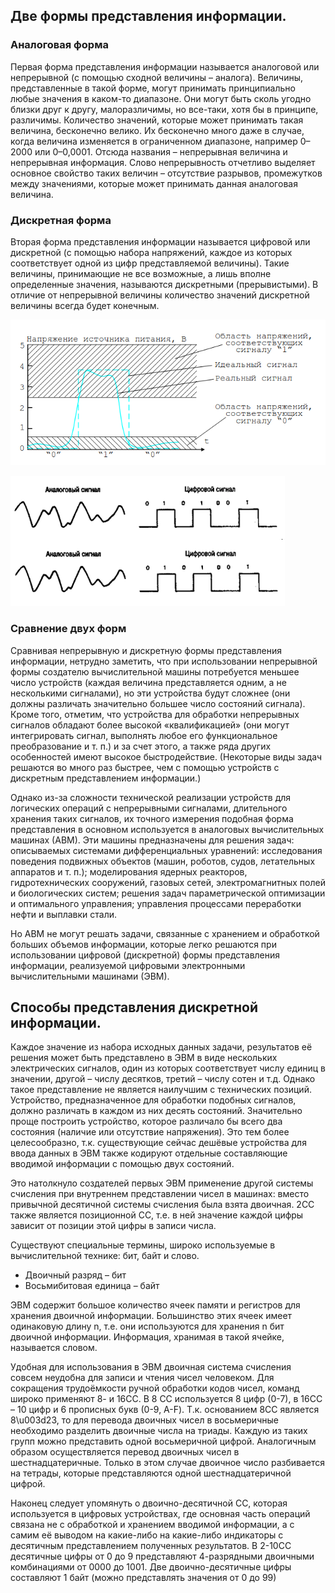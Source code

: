 ## Две формы представления информации.

### Аналоговая форма

Первая форма представления информации называется аналоговой или непрерывной (с помощью сходной величины – аналога). Величины, представленные в такой форме, могут принимать принципиально любые значения в каком-то диапазоне. Они могут быть сколь угодно близки друг к другу, малоразличимы, но все-таки, хотя бы в принципе, различимы. Количество значений, которые может принимать такая величина, бесконечно велико. Их бесконечно много даже в случае, когда величина изменяется в ограниченном диапазоне, например 0–2000 или 0–0,0001. Отсюда названия – непрерывная величина и непрерывная информация. Слово непрерывность отчетливо выделяет основное свойство таких величин – отсутствие разрывов, промежутков между значениями, которые может принимать данная аналоговая величина.

### Дискретная форма

Вторая форма представления информации называется цифровой или дискретной (с помощью набора напряжений, каждое из которых соответствует одной из цифр представляемой величины). Такие величины, принимающие не все возможные, а лишь вполне определенные значения, называются дискретными (прерывистыми). В отличие от непрерывной величины количество значений дискретной величины всегда будет конечным.

![](../../../0%20Media/Unsorted%20attachments/Pasted%20image%2020250610152845.png)

![](../../../0%20Media/Unsorted%20attachments/Pasted%20image%2020250610152341.png)

### Сравнение двух форм

Сравнивая непрерывную и дискретную формы представления
информации, нетрудно заметить, что при использовании непрерывной
формы создателю вычислительной машины потребуется меньшее число
устройств (каждая величина представляется одним, а не несколькими
сигналами), но эти устройства будут сложнее (они должны различать
значительно большее число состояний сигнала). Кроме того, отметим, что
устройства для обработки непрерывных сигналов обладают более высокой
«квалификацией» (они могут интегрировать сигнал, выполнять любое его
функциональное преобразование и т. п.) и за счет этого, а также ряда
других особенностей имеют высокое быстродействие. (Некоторые виды
задач решаются во много раз быстрее, чем с помощью устройств с
дискретным представлением информации.)

Однако из-за сложности технической реализации устройств для
логических операций с непрерывными сигналами, длительного хранения
таких сигналов, их точного измерения подобная форма представления в
основном используется в аналоговых вычислительных машинах (АВМ).
Эти машины предназначены для решения задач:
описываемых системами дифференциальных уравнений:
исследования поведения подвижных объектов (машин, роботов,
судов, летательных аппаратов и т. п.);
моделирования ядерных реакторов, гидротехнических сооружений,
газовых сетей, электромагнитных полей и биологических систем;
решения задач параметрической оптимизации и оптимального
управления; управления процессами переработки нефти и выплавки
стали.

Но АВМ не могут решать задачи, связанные с хранением и
обработкой больших объемов информации, которые легко решаются при
использовании цифровой (дискретной) формы представления информации,
реализуемой цифровыми электронными вычислительными машинами
(ЭВМ).

## Способы представления дискретной информации.

Каждое значение из набора исходных данных задачи, результатов её решения может быть представлено в ЭВМ в виде нескольких электрических сигналов, один из которых соответствует числу единиц в значении, другой – числу десятков, третий – числу сотен и т.д. Однако такое представление не является наилучшим с технических позиций. Устройство, предназначенное для обработки подобных сигналов, должно различать в каждом из них десять состояний. Значительно проще построить устройство, которое различало бы всего два состояния (наличие или отсутствие напряжения). Это тем более целесообразно, т.к. существующие сейчас дешёвые устройства для ввода данных в ЭВМ также кодируют отдельные составляющие вводимой информации с помощью двух состояний.

Это натолкнуло создателей первых ЭВМ применение другой системы счисления при внутреннем представлении чисел в машинах: вместо привычной десятичной системы счисления была взята двоичная. 2СС также является позиционной СС, т.е. в ней значение каждой цифры зависит от позиции этой цифры в записи числа.

Существуют специальные термины, широко используемые в вычислительной технике: бит, байт и слово.

- Двоичный разряд – бит
- Восьмибитовая единица – байт

ЭВМ содержит большое количество ячеек памяти и регистров для хранения двоичной информации. Большинство этих ячеек имеет одинаковую длину n, т.е. они используются для хранения n бит двоичной информации. Информация, хранимая в такой ячейке, называется словом.

Удобная для использования в ЭВМ двоичная система счисления совсем неудобна для записи и чтения чисел человеком. Для сокращения трудоёмкости ручной обработки кодов чисел, команд широко применяют 8- и 16СС. В 8 СС используется 8 цифр (0-7), в 16СС – 10 цифр и 6 прописных букв (0-9, A-F). Т.к. основанием 8СС является 8\u003d23, то для перевода двоичных чисел в восьмеричные необходимо разделить двоичные числа на триады. Каждую из таких групп можно представить одной восьмеричной цифрой. Аналогичным образом осуществляется перевод двоичных чисел в шестнадцатеричные. Только в этом случае двоичное число разбивается на тетрады, которые представляются одной шестнадцатеричной цифрой.

Наконец следует упомянуть о двоично-десятичной СС, которая используется в цифровых устройствах, где основная часть операций связана не с обработкой и хранением вводимой информации, а с самим её выводом на какие-либо на какие-либо индикаторы с десятичным представлением полученных результатов. В 2-10СС десятичные цифры от 0 до 9 представляют 4-разрядными двоичными комбинациями от 0000 до 1001. Две двоично-десятичные цифры составляют 1 байт (можно представлять значения от 0 до 99)